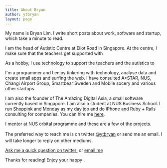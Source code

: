```yaml
---
title: About Bryan
author: ytbryan
layout: page
---
```

My name is Bryan Lim. I write short posts about work, software and startup, which take a minute to read.

I am the head of Autistic Centre at Eliot Road in Singapore. At the centre, I make sure that the teachers get supported with

As a hobby, I use technology to support the teachers and the autistics to 

I'm a programmer and I enjoy tinkering with technology, analyse data
and create small apps and surfing the web. I have consulted A*STAR, NUS, Changi Airport Group, Smartbear Sweden and Mobile socery and various other startups.

I am also the founder of The Amazing Digital Asia, a small software currently based in Singapore. I am also a student at NUS Business School. I run [Shoppink][1] and [Monday][2] as my day job and do iPhone and Ruby + Rails consulting for companies. You can hire me <a title="Hire Me" href="/hire-me" target="_blank">here</a>.

I mentor at NUS orbital programme and these are a few of the projects.

<span style="line-height: 1.5em;">The preferred way to reach me is on twitter </span><a style="line-height: 1.6;" href="https://twitter.com/ytbryan">@ytbryan</a> or send me an email. I will take longer to reply on other mediums.

<span style="text-decoration: underline;"><a href="https://twitter.com/intent/tweet?text=@ytbryan">Ask me a quick question on twitter</a> </span> or [email me][3]

Thanks for reading! Enjoy your happy <span id="day"></span>.

 [1]: http://shoppink.me
 [2]: http://shoppink.me/monday
 [3]: mailto:bryan@tada.asia
